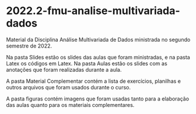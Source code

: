 # 2022.2-fmu-analise-multivariada-dados
 Material da Disciplina Análise Multivariada de Dados ministrada no segundo semestre de 2022.

Na pasta Slides estão os slides das aulas que foram ministradas, e na pasta Latex os códigos em Latex. Na pasta Aulas estão os slides com as anotações que foram realizadas durante a aula.

A pasta Material Complementar contém a lista de exercícios, planilhas e outros arquivos que foram usados durante o curso.

A pasta figuras contém imagens que foram usadas tanto para a elaboração das aulas quanto para os materiais complementares.
